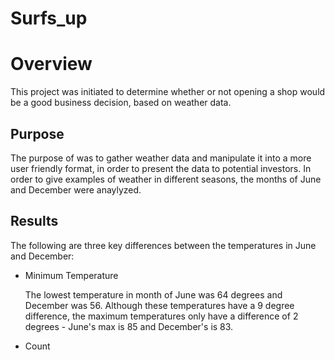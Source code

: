 # Surfs_up

# Overview
  
  This project was initiated to determine whether or not opening a shop would be a good business decision, based on weather data.
  
## Purpose

  The purpose of was to gather weather data and manipulate it into a more user friendly format, in order to present the data to potential investors.  In order to give examples of weather in different seasons, the months of June and December were anaylyzed.
  
## Results

  The following are three key differences between the temperatures in June and December:
  
  - Minimum Temperature
    
    The lowest temperature in month of June was 64 degrees and December was 56. Although these temperatures have a 9 degree difference, the maximum temperatures only have a difference of 2 degrees - June's max is 85 and December's is 83.
    
  - Count 

    

  

